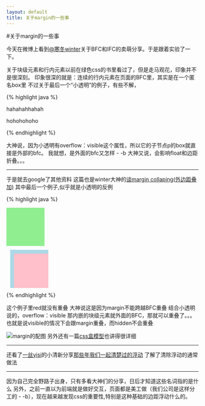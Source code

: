 ```yaml
---
layout: default
title: 关于margin的一些事
---
```


#关于margin的一些事

今天在微博上看到[@寒冬winter](http://weibo.com/wintercn?topnav=1&wvr=5&topsug=1 "Title")关于BFC和IFC的卖萌分享。于是跟着实验了一下。


关于块级元素和行内元素以前在绿色css的书里看过了，但是走马观花，印象并不是很深刻。
印象很深的就是：连续的行内元素在页面的BFC里，其实是在一个匿名box里
不过关于最后一个“小透明”的例子，有些不解，


{% highlight java %}
<div>
	<div id="小透明" style="overflow:visible">
		<p>hahahahhahah</p>
	</div>
	<p>hohohohoho</p>
</div>
{% endhighlight %}


大神说，因为小透明有overflow：visible这个属性，所以它的子节点p的box就直接是外部的bfc。
我就想，是外面的bfc又怎样 - -b
大神又说，会影响float和边距折叠。。。

* * * 

于是就去google了其他资料
这篇也是winter大神的[谈margin collaping(外边距叠加)](http://www.cnblogs.com/winter-cn/archive/2012/11/16/2772562.html "Title")
其中最后一个例子,似乎就是小透明的反例

{% highlight java %}
<!doctype HTML>
<html>
<head>
<style type="text/css">

    #green {
        margin:10px 10px 10px 10px;
    }
    #blue {
        margin:10px 10px 10px 10px;
        overflow:hidden;
    }
    #red {
        margin:10px 10px 10px 10px;
    }
  
</style>
</head>
<body>

<div id="green" style="background:lightgreen;height:100px;width:100px;">
</div>
<div id="blue" style="background:lightblue;height:100px;width:100px;">
    <div id="red" style="background:pink;height:100px;width:100px;"></div>
</div>

</body>
</html>
{% endhighlight %}

这个例子里red就没有重叠
大神说这是因为margin不能跨越BFC重叠
结合小透明说的，overflow：visible 那内嵌的块级元素就外面的BFC，那就可以重叠了。。。
也就是说visible的情况下会跟margin重叠，而hidden不会重叠


![margin的配图](http://wtt9906.github.com/jekyll_demo/image/margin.png)
另外还有一篇[css盒模型](http://www.w3help.org/zh-cn/kb/006/ "Title")也讲得很详细


* * *

还看了[一丝yisi](http://weibo.com/jieorlin "Title")的小清新分享[那些年我们一起清楚过的浮动](http://www.iyunlu.com/view/css-xhtml/55.html "Title")
了解了清除浮动的通常做法

* * *

因为自己完全野路子出身，只有多看大神们的分享，日后才知道这些名词指的是什么
另外，之前一直以为前端就是做好交互，页面都是美工做（我们公司是这样分工的 - -b），现在越来越发现css的重要性,特别是这种基础的边距浮动什么的。

